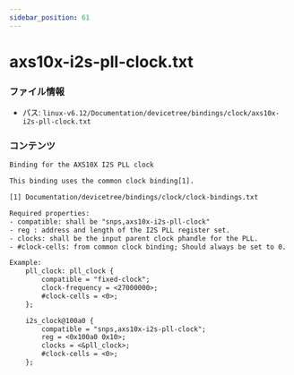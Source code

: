 ```yaml
---
sidebar_position: 61
---
```

# axs10x-i2s-pll-clock.txt

### ファイル情報

- パス: `linux-v6.12/Documentation/devicetree/bindings/clock/axs10x-i2s-pll-clock.txt`

### コンテンツ

```txt
Binding for the AXS10X I2S PLL clock

This binding uses the common clock binding[1].

[1] Documentation/devicetree/bindings/clock/clock-bindings.txt

Required properties:
- compatible: shall be "snps,axs10x-i2s-pll-clock"
- reg : address and length of the I2S PLL register set.
- clocks: shall be the input parent clock phandle for the PLL.
- #clock-cells: from common clock binding; Should always be set to 0.

Example:
	pll_clock: pll_clock {
		compatible = "fixed-clock";
		clock-frequency = <27000000>;
		#clock-cells = <0>;
	};

	i2s_clock@100a0 {
		compatible = "snps,axs10x-i2s-pll-clock";
		reg = <0x100a0 0x10>;
		clocks = <&pll_clock>;
		#clock-cells = <0>;
	};

```

